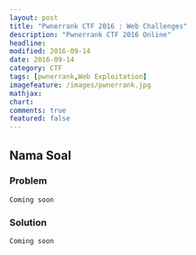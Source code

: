 ```yaml
---
layout: post
title: "Pwnerrank CTF 2016 : Web Challenges"
description: "Pwnerrank CTF 2016 Online"
headline: 
modified: 2016-09-14
date: 2016-09-14
category: CTF
tags: [pwnerrank,Web Exploitation]
imagefeature: /images/pwnerrank.jpg
mathjax: 
chart: 
comments: true
featured: false
---
```


## Nama Soal

### Problem
    Coming soon
    
### Solution
    Coming soon
